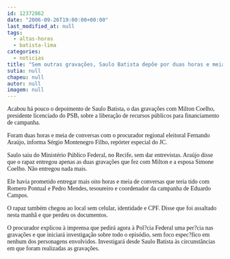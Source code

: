 ```yaml
---
id: 12372862
date: "2006-09-26T19:00:00+00:00"
last_modified_at: null
tags:
  - altas-horas
  - batista-lima
categories:
  - noticias
title: "Sem outras gravações, Saulo Batista depõe por duas horas e meia"
sutia: null
chapeu: null
autor: null
imagem: null
---
```

<p><P><FONT face=Verdana>Acabou há pouco o depoimento de Saulo Batista, o das gravações com Milton Coelho, presidente licenciado do PSB, sobre a liberação de recursos públicos para financiamento de campanha. </FONT></P></p>
<p><P><FONT face=Verdana>Foram duas horas e meia de conversas com o procurador regional eleitoral Fernando Araújo, informa Sérgio Montenegro Filho, repórter especial do JC.</FONT></P></p>
<p><P><FONT face=Verdana>Saulo saiu do Ministério Público Federal, no Recife, sem dar entrevistas. Araújo disse que o rapaz entregou apenas as duas gravações que fez com Milton e a esposa Simone Coelho. Não entregou nada mais.</FONT></P></p>
<p><P><FONT face=Verdana>Ele havia prometido entregar mais oito horas e meia de conversas que teria tido com Romero Pontual e Pedro Mendes, tesoureiro e coordenador da campanha de Eduardo Campos.</FONT></P></p>
<p><P><FONT face=Verdana>O rapaz também chegou ao local sem celular, identidade e CPF. Disse que foi assaltado nesta manhã e que perdeu os documentos.</FONT></P></p>
<p><P><FONT face=Verdana>O procurador explicou à imprensa que pedirá agora à Pol?cia Federal uma per?cia nas gravações e que iniciará investigação sobre todo o episódio, sem foco espec?fico em nenhum dos personagens envolvidos. Investigará desde Saulo Batista às circunstâncias em que foram realizadas as gravações.</FONT></P> </p>
